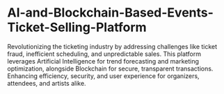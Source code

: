 # AI-and-Blockchain-Based-Events-Ticket-Selling-Platform

Revolutionizing the ticketing industry by addressing challenges like ticket fraud, inefficient scheduling, and unpredictable sales. This platform leverages Artificial Intelligence for trend forecasting and marketing optimization, alongside Blockchain for secure, transparent transactions. Enhancing efficiency, security, and user experience for organizers, attendees, and artists alike.
